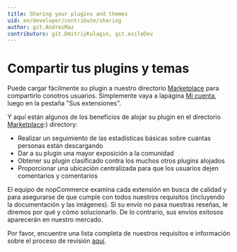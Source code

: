 ```yaml
---
title: Sharing your plugins and themes
uid: en/developer/contribute/sharing
author: git.AndreiMaz
contributors: git.DmitriyKulagin, git.exileDev
---
```


# Compartir tus plugins y temas

Puede cargar fácilmente su plugin a nuestro directorio [Marketplace](http://www.nopcommerce.com/marketplace) para compartirlo conotros usuarios. Simplemente vaya a lapágina [Mi cuenta](http://www.nopcommerce.com/customer/info), luego en la pestaña "Sus extensiones".

Y aquí están algunos de los beneficios de alojar su plugin en el directorio [Marketplace](http://www.nopcommerce.com/marketplace):) directory:

* Realizar un seguimiento de las estadísticas básicas sobre cuántas personas están descargando
* Dar a su plugin una mayor exposición a la comunidad
* Obtener su plugin clasificado contra los muchos otros plugins alojados
* Proporcionar una ubicación centralizada para que los usuarios dejen comentarios y comentarios

El equipo de nopCommerce examina cada extensión en busca de calidad y para asegurarse de que cumple con todos nuestros requisitos (incluyendo la documentación y las imágenes). Si su envío no pasa nuestras reseñas, le diremos por qué y cómo solucionarlo. De lo contrario, sus envíos exitosos aparecerán en nuestro mercado.

Por favor, encuentre una lista completa de nuestros requisitos e información sobre el proceso de revisión [aquí](https://www.nopcommerce.com/submitting-plugins-to-nopcommerce-marketplace).


